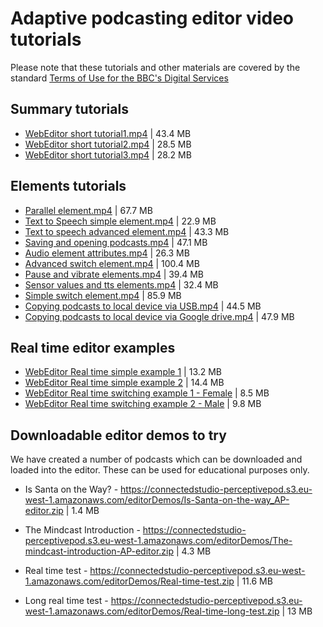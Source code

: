 # Adaptive podcasting editor video tutorials

Please note that these tutorials and other materials are covered by the standard [Terms of Use for the BBC's Digital Services](https://www.bbc.co.uk/usingthebbc/terms-of-use/)

## Summary tutorials

* [WebEditor short tutorial1.mp4](https://connectedstudio-perceptivepod.s3.eu-west-1.amazonaws.com/editorTutorials/WebEditor-short-tutorial1.mp4) | 43.4 MB
* [WebEditor short tutorial2.mp4](https://connectedstudio-perceptivepod.s3.eu-west-1.amazonaws.com/editorTutorials/WebEditor-short-tutorial2.mp4) | 28.5 MB
* [WebEditor short tutorial3.mp4](https://connectedstudio-perceptivepod.s3.eu-west-1.amazonaws.com/editorTutorials/WebEditor-short-tutorial3.mp4) | 28.2 MB

## Elements tutorials

* [Parallel element.mp4](https://connectedstudio-perceptivepod.s3.eu-west-1.amazonaws.com/editorTutorials/Parallel-element.mp4) | 67.7 MB
* [Text to Speech simple element.mp4](https://connectedstudio-perceptivepod.s3.eu-west-1.amazonaws.com/editorTutorials/Text-to-Speech-simple-element.mp4) | 22.9 MB
* [Text to speech advanced element.mp4](https://connectedstudio-perceptivepod.s3.eu-west-1.amazonaws.com/editorTutorials/Text-to-speech-advanced-element.mp4) | 43.3 MB
* [Saving and opening podcasts.mp4](https://connectedstudio-perceptivepod.s3.eu-west-1.amazonaws.com/editorTutorials/Saving-open-podcasts.mp4) | 47.1 MB
* [Audio element attributes.mp4](https://connectedstudio-perceptivepod.s3.eu-west-1.amazonaws.com/editorTutorials/Audio-element-attributes.mp4) | 26.3 MB
* [Advanced switch element.mp4](https://connectedstudio-perceptivepod.s3.eu-west-1.amazonaws.com/editorTutorials/Advanced-switch-element.mp4) | 100.4 MB
* [Pause and vibrate elements.mp4](https://connectedstudio-perceptivepod.s3.eu-west-1.amazonaws.com/editorTutorials/Pause-and-vibrate-elements.mp4) | 39.4 MB
* [Sensor values and tts elements.mp4](https://connectedstudio-perceptivepod.s3.eu-west-1.amazonaws.com/editorTutorials/Sensor-values-and-tts-elements.mp4) | 32.4 MB
* [Simple switch element.mp4](https://connectedstudio-perceptivepod.s3.eu-west-1.amazonaws.com/editorTutorials/Simple-switch-element.mp4) | 85.9 MB
* [Copying podcasts to local device via USB.mp4](https://connectedstudio-perceptivepod.s3.eu-west-1.amazonaws.com/editorTutorials/Copying-podcasts-to-local-device-via-USB.mp4) | 44.5 MB
* [Copying podcasts to local device via Google drive.mp4](https://connectedstudio-perceptivepod.s3.eu-west-1.amazonaws.com/editorTutorials/Copying-podcasts-to-local-device-via-Gdrive.mp4) | 47.9 MB

## Real time editor examples

*  [WebEditor Real time simple example 1](https://connectedstudio-perceptivepod.s3.eu-west-1.amazonaws.com/editorTutorials/Real-time-test-in-the-adaptive-podcast-editor-01.mp4) | 13.2 MB
*  [WebEditor Real time simple example 2](https://connectedstudio-perceptivepod.s3.eu-west-1.amazonaws.com/editorTutorials/Real-time-test-in-the-adaptive-podcast-editor-02.mp4) | 14.4 MB
*  [WebEditor Real time switching example 1 - Female](https://connectedstudio-perceptivepod.s3.eu-west-1.amazonaws.com/editorTutorials/Real-time-test-in-the-adaptive-podcast-editor-03.mp4) | 8.5 MB
*  [WebEditor Real time switching example 2 - Male](https://connectedstudio-perceptivepod.s3.eu-west-1.amazonaws.com/editorTutorials/Real-time-test-in-the-adaptive-podcast-editor-04.mp4) | 9.8 MB


## Downloadable editor demos to try

We have created a number of podcasts which can be downloaded and loaded into the editor. These can be used for educational purposes only.

* Is Santa on the Way? - https://connectedstudio-perceptivepod.s3.eu-west-1.amazonaws.com/editorDemos/Is-Santa-on-the-way_AP-editor.zip | 1.4 MB

* The Mindcast Introduction - https://connectedstudio-perceptivepod.s3.eu-west-1.amazonaws.com/editorDemos/The-mindcast-introduction-AP-editor.zip | 4.3 MB

* Real time test - https://connectedstudio-perceptivepod.s3.eu-west-1.amazonaws.com/editorDemos/Real-time-test.zip | 11.6 MB

* Long real time test - https://connectedstudio-perceptivepod.s3.eu-west-1.amazonaws.com/editorDemos/Real-time-long-test.zip | 13 MB
